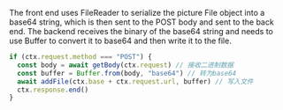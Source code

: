 The front end uses FileReader to serialize the picture File object into a base64 string, which is then sent to the POST body and sent to the back end.
The backend receives the binary of the base64 string and needs to use Buffer to convert it to base64 and then write it to the file.
```ts
if (ctx.request.method === "POST") {
  const body = await getBody(ctx.request) // 接收二进制数据
  const buffer = Buffer.from(body, "base64") // 转为base64
  await addFile(ctx.base + ctx.request.url, buffer) // 写入文件
  ctx.response.end()
}
```